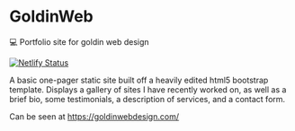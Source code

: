 # GoldinWeb
:computer: Portfolio site for goldin web design

[![Netlify Status](https://api.netlify.com/api/v1/badges/9fa34115-9242-4bfd-99b0-9029e1733e8a/deploy-status)](https://app.netlify.com/sites/elastic-bhabha-d6d36a/deploys)

A basic one-pager static site built off a heavily edited html5 bootstrap template. 
Displays a gallery of sites I have recently worked on, as well as a brief bio, some testimonials, a description of services, and a contact form.

Can be seen at https://goldinwebdesign.com/



